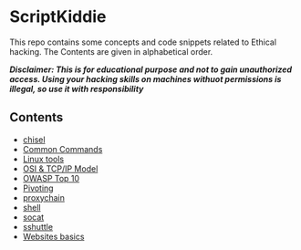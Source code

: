 # ScriptKiddie

This repo contains some concepts and code snippets related to Ethical hacking. The Contents are given in alphabetical order.

***Disclaimer: This is for educational purpose and not to gain unauthorized access. Using your hacking skills on machines withuot permissions is illegal, so use it with responsibility***
## Contents
- [chisel](./concepts/9.md)
- [Common Commands](./commands.md)
- [Linux tools](./concepts/2.md)
- [OSI & TCP/IP Model](./concepts/1.md)
- [OWASP Top 10](./concepts/.md)
- [Pivoting](./concepts/4.md)
- [proxychain](./concepts/6.md)
- [shell](./concepts/5.md)
- [socat](./concepts/7.md)
- [sshuttle](./concepts/8.md)
- [Websites basics](./concepts/3.md)
